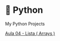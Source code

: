 # 💛 Python
My Python Projects

[Aula 04 - Lista ( Arrays )](https://github.com/igormurai/Python/tree/d10b6400e53d45a5bf5495e987bc851eb8b8b6a0/Aula%2004%20-%20Lista%20(%20Arrays%20))
